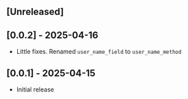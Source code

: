 ## [Unreleased]

## [0.0.2] - 2025-04-16

- Little fixes. Renamed `user_name_field` to `user_name_method`

## [0.0.1] - 2025-04-15

- Initial release
